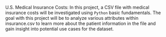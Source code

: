 U.S. Medical Insurance Costs: In this project, a CSV file with medical insurance costs will be investigated using `Python` basic fundamentals. The goal with this project will be to analyze various attributes within insurance.csv to learn more about the patient information in the file and gain insight into potential use cases for the dataset.
